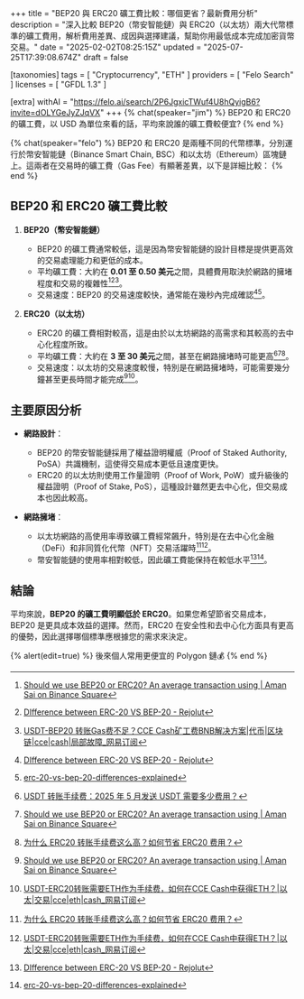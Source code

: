 +++
title = "BEP20 與 ERC20 礦工費比較：哪個更省？最新費用分析"
description = "深入比較 BEP20（幣安智能鏈）與 ERC20（以太坊）兩大代幣標準的礦工費用，解析費用差異、成因與選擇建議，幫助你用最低成本完成加密貨幣交易。"
date = "2025-02-02T08:25:15Z"
updated = "2025-07-25T17:39:08.674Z"
draft = false

[taxonomies]
tags = [ "Cryptocurrency", "ETH" ]
providers = [ "Felo Search" ]
licenses = [ "GFDL 1.3" ]

[extra]
withAI = "<https://felo.ai/search/2P6JgxicTWuf4U8hQyigB6?invite=dOLYGeJyZJqVX>"
+++
{% chat(speaker="jim") %}
BEP20 和 ERC20 的礦工費，以 USD 為單位來看的話，平均來說誰的礦工費較便宜?
{% end %}

{% chat(speaker="felo") %}
BEP20 和 ERC20 是兩種不同的代幣標準，分別運行於幣安智能鏈（Binance Smart Chain, BSC）和以太坊（Ethereum）區塊鏈上。這兩者在交易時的礦工費（Gas Fee）有顯著差異，以下是詳細比較：
{% end %}

## **BEP20 和 ERC20 礦工費比較**

1. **BEP20（幣安智能鏈）**
   - BEP20 的礦工費通常較低，這是因為幣安智能鏈的設計目標是提供更高效的交易處理能力和更低的成本。
   - 平均礦工費：大約在 **0.01 至 0.50 美元**之間，具體費用取決於網路的擁堵程度和交易的複雜性[^15][^17][^33]。
   - 交易速度：BEP20 的交易速度較快，通常能在幾秒內完成確認[^17][^22]。

2. **ERC20（以太坊）**
   - ERC20 的礦工費相對較高，這是由於以太坊網路的高需求和其較高的去中心化程度所致。
   - 平均礦工費：大約在 **3 至 30 美元**之間，甚至在網路擁堵時可能更高[^4][^15][^31]。
   - 交易速度：以太坊的交易速度較慢，特別是在網路擁堵時，可能需要幾分鐘甚至更長時間才能完成[^15][^37]。

## **主要原因分析**

- **網路設計**：
  - BEP20 的幣安智能鏈採用了權益證明權威（Proof of Staked Authority, PoSA）共識機制，這使得交易成本更低且速度更快。
  - ERC20 的以太坊則使用工作量證明（Proof of Work, PoW）或升級後的權益證明（Proof of Stake, PoS），這種設計雖然更去中心化，但交易成本也因此較高。

- **網路擁堵**：
  - 以太坊網路的高使用率導致礦工費經常飆升，特別是在去中心化金融（DeFi）和非同質化代幣（NFT）交易活躍時[^31][^37]。
  - 幣安智能鏈的使用率相對較低，因此礦工費能保持在較低水平[^17][^22]。

## **結論**

平均來說，**BEP20 的礦工費明顯低於 ERC20**。如果您希望節省交易成本，BEP20 是更具成本效益的選擇。然而，ERC20 在安全性和去中心化方面具有更高的優勢，因此選擇哪個標準應根據您的需求來決定。

{% alert(edit=true) %}
後來個人常用更便宜的 Polygon 鏈💰
{% end %}

[^4]: [USDT 转账手续费：2025 年 5 月发送 USDT 需要多少费用？](https://cryptomus.com/zh/blog/usdt-transfer-fee-how-much-does-it-cost-to-send-usdt)
[^15]: [Should we use BEP20 or ERC20? An average transaction using | Aman Sai on Binance Square](https://www.binance.com/en/square/post/81683)
[^17]: [DIfference between ERC-20 VS BEP-20 - Rejolut](https://rejolut.com/blog/erc-20-vs-bep-20/)
[^22]: [erc-20-vs-bep-20-differences-explained](https://www.krayondigital.com/blog/erc-20-vs-bep-20-differences-explained)
[^31]: [为什么 ERC20 转账手续费这么高？如何节省 ERC20 费用？](https://bitkan.com/zh/learn/%E4%B8%BA%E4%BB%80%E4%B9%88-erc20-%E8%BD%AC%E8%B4%A6%E6%89%8B%E7%BB%AD%E8%B4%B9%E8%BF%99%E4%B9%88%E9%AB%98-%E5%A6%82%E4%BD%95%E8%8A%82%E7%9C%81-erc20-%E8%B4%B9%E7%94%A8-8050)
[^33]: [USDT-BEP20 转账Gas费不足？CCE Cash矿工费BNB解决方案|代币|区块链|cce|cash|局部故障_网易订阅](https://www.163.com/dy/article/JK6L7N8L053148WD.html)
[^37]: [USDT-ERC20转账需要ETH作为手续费，如何在CCE Cash中获得ETH？|以太|交易|cce|eth|cash_网易订阅](https://www.163.com/dy/article/JINEOG82055672F4.html)
